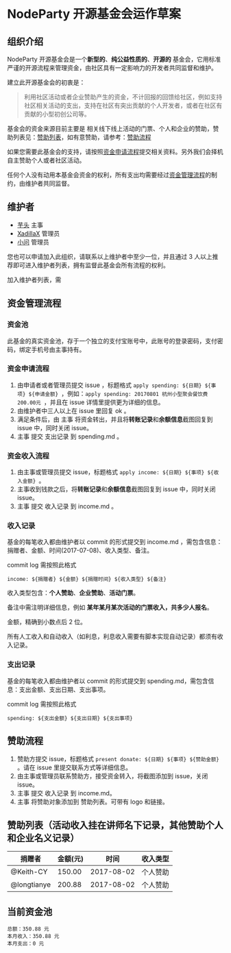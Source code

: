 #  NodeParty 开源基金会运作草案
## 组织介绍

NodeParty 开源基金会是一个**新型的**、**纯公益性质的**、**开源的** 基金会，它用标准严谨的开源流程来管理资金，由社区具有一定影响力的开发者共同监督和维护。

建立此开源基金会的初衷是：
> 利用社区活动或者企业赞助产生的资金，不计回报的回馈给社区，例如支持社区相关活动的支出，支持在社区有突出贡献的个人开发者，或者在社区有贡献的小型初创公司等。

基金会的资金来源目前主要是 相关线下线上活动的门票、个人和企业的赞助，赞助列表见：[赞助列表](#赞助列表活动收入挂在讲师名下记录其他赞助个人和企业名义记录)，如有意赞助，请参考：[赞助流程](#赞助流程)

如果您需要此基金会的支持，请按照[资金申请流程](#资金申请流程)提交相关资料。另外我们会择机自主赞助个人或者社区活动。

任何个人没有动用本基金会资金的权利，所有支出均需要经过[资金管理流程](#资金管理流程)的制约，由维护者共同监督。

## 维护者

* [芋头](https://github.com/xinyu198736) 主事
* [XadillaX](https://github.com/XadillaX) 管理员
* [小问](https://github.com/iwillwen) 管理员

您也可以申请加入此组织，请联系以上维护者中至少一位，并且通过 3 人以上推荐即可进入维护者列表，拥有监督此基金会所有流程的权利。

加入维护者列表，需

## 资金管理流程

### 资金池

此基金的真实资金池，存于一个独立的支付宝账号中，此账号的登录密码，支付密码，绑定手机号由主事持有。

### 资金申请流程

1. 由申请者或者管理员提交 issue ，标题格式 
`apply spending: ${日期} ${事项} ${申请金额} `，例如：`apply spending: 20170801 杭州小型聚会餐饮费 200.00元 `，并且在 issue 详情里提供更为详细的信息。
2. 由维护者中三人以上在 issue 里回复 ok 。
3. 满足条件后，由 主事 将资金转出，并且将**转账记录**和**余额信息**截图回复到 issue 中，同时关闭 issue。
4. 主事 提交 支出记录 到 spending.md 。

### 资金收入流程

1. 由主事或管理员提交 issue，标题格式 `apply income: ${日期} ${事项} ${收入金额} `。
2. 主事收到钱款之后，将**转账记录**和**余额信息**截图回复到 issue 中，同时关闭 issue。
3. 主事 提交 收入记录 到 income.md 。

### 收入记录

基金的每笔收入都由维护者以 commit 的形式提交到 income.md ，需包含信息：捐赠者、金额、时间(2017-07-08)、收入类型、备注。

commit log 需按照此格式 

	income: ${捐赠者} ${金额} ${捐赠时间} ${收入类型} ${备注}

收入类型包含：**个人赞助**、**企业赞助**、**活动门票**。

备注中需注明详细信息，例如 **某年某月某次活动的门票收入，共多少人报名**。

金额，精确到小数点后 2 位。

所有人工收入和自动收入（如利息，利息收入需要有脚本实现自动记录）都须有收入记录。

### 支出记录

基金的每笔收入都由维护者以 commit 的形式提交到 spending.md，需包含信息：支出金额、支出日期、支出事项。

commit log 需按照此格式 

	spending: ${支出金额} ${支出日期} ${支出事项}

## 赞助流程

1. 赞助方提交 issue，标题格式 `present donate: ${日期} ${事项} ${赞助金额} `。请在 issue 里提交联系方式等详细信息。
2. 由主事或管理员联系赞助方，接受资金转入，将截图添加到 issue，关闭 issue。
3. 主事 提交 收入记录 到 income.md。
4. 主事 将赞助对象添加到 赞助列表。可带有 logo 和链接。

## 赞助列表（活动收入挂在讲师名下记录，其他赞助个人和企业名义记录）

| 捐赠者 | 金额(元) | 时间| 收入类型 |
|-------|-----|------------|----------|
| @Keith-CY | 150.00 | 2017-08-02 | 个人赞助 |
| @longtianye  | 200.88 | 2017-08-02 | 个人赞助 |

## 当前资金池

```money
总额：350.88 元
本月收入：350.88 元
本月支出：0 元
```
